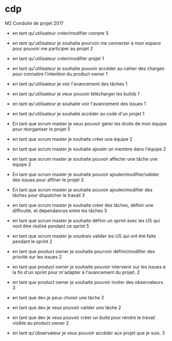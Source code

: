 # cdp
M2 Conduite de projet 2017

* en tant qu'utilisateur créer/modifier compte 5
* en tant qu'utilisateur je souhaite pourvoir me connecter à mon espace pour pouvoir me participer au projet 2
* en tant qu'utilisateur créer/modifier projet 1
* en tant qu'utilisateur je souhaite pouvoir accéder au cahier des charges pour connaitre l'intention du product owner 1
* en tant qu'utilisateur je voir l'avancement des tâches 1
* en tant qu'utilisateur je veux pouvoir télécharger les builds 1
* en tant qu'utilisateur je souhaite voir l'avancement des issues 1
* en tant qu'utilisateur je souhaite accéder au code d'un projet 1

* En tant que scrum master je veux pouvoir gérer les droits de mon équipe pour réorganiser le projet 5
* en tant que scrum master je souhaite créer une équipe  2
* en tant que scrum master je souhaite ajouter un membre dans l'équipe 2
* en tant que scrum master je souhaite pouvoir affecter une tâche une équipe 2
* En tant que scrum master je souhaite pouvoir ajouter/modifier/valider des issues pour affiner le projet 3
* En tant que scrum master je souhaite pouvoir ajouter/modifier des tâches pour dispatcher le travail 3
* en tant que scrum master je souhaite créer des tâches, définir une difficulté, et dépendances entre les tâches 3
* en tant que scrum master je souhaite définir un sprint avec les US qui vont être réalisé pendant ce sprint 5
* en tant que scrum master je voudrais valider les US qui ont été faite pendant le sprint 2

* en tant que product owner je souhaite pourvoir définir/modifier des priorité sur les issues 2
* en tant que product owner je souhaite pouvoir intervenir sur les issues à la fin d'un sprint pour m'adapter à l'avancement du projet. 2
* en tant que product owner je souhaite pouvoir inviter des observateurs. 3


* en tant que dev je peux choisir une tâche 2
* en tant que dev je veux pouvoir valider une tâche 2
* en tant que dev je veux pouvoir créer un build pour rendre le travail visible au product owner 2

* en tant qu'observateur je veux pouvoir accéder aux projet que je suis. 3
